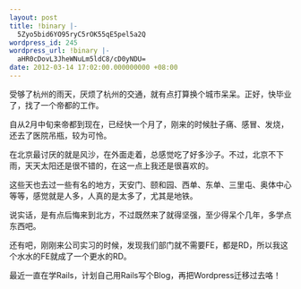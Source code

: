 ```yaml
---
layout: post
title: !binary |-
  5Zyo5bid6YO95ryC5rOK55qE5pel5a2Q
wordpress_id: 245
wordpress_url: !binary |-
  aHR0cDovL3JheWNuLm5ldC8/cD0yNDU=
date: 2012-03-14 17:02:00.000000000 +08:00
---
```

受够了杭州的雨天，厌烦了杭州的交通，就有点打算换个城市呆呆。正好，快毕业了，找了一个帝都的工作。

自从2月中旬来帝都到现在，已经快一个月了，刚来的时候肚子痛、感冒、发烧，还去了医院吊瓶，较为可怜。

在北京最讨厌的就是风沙，在外面走着，总感觉吃了好多沙子。不过，北京不下雨，天天太阳还是很不错的，在这一点上我还是很喜欢的。

这些天也去过一些有名的地方，天安门、颐和园、西单、东单、三里屯、奥体中心等等，感觉就是人多，人真的是太多了，尤其是地铁。

说实话，是有点后悔来到北方，不过既然来了就得坚强，至少得呆个几年，多学点东西吧。

还有吧，刚刚来公司实习的时候，发现我们部门就不需要FE，都是RD，所以我这个水水的FE就成了一个更水的RD。

最近一直在学Rails，计划自己用Rails写个Blog，再把Wordpress迁移过去咯！

&nbsp;
